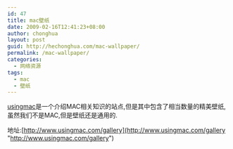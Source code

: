 ```yaml
---
id: 47
title: mac壁纸
date: 2009-02-16T12:41:23+08:00
author: chonghua
layout: post
guid: http://hechonghua.com/mac-wallpaper/
permalink: /mac-wallpaper/
categories:
  - 网络资源
tags:
  - mac
  - 壁纸
---
```

[usingmac](http://usingmac.com "http://www.usingmac.com")是一个介绍MAC相关知识的站点,但是其中包含了相当数量的精美壁纸,虽然我们不是MAC,但是壁纸还是通用的.

<!--more-->

地址:[http://www.usingmac.com/gallery](http://www.usingmac.com/gallery "http://www.usingmac.com/gallery")